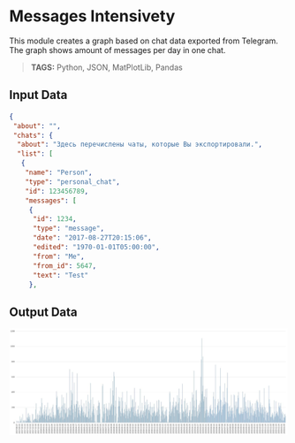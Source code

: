 # Messages Intensivety 
This module creates a graph based on chat data exported from Telegram. The graph shows amount of messages per day in one chat.
> **TAGS:** Python, JSON, MatPlotLib, Pandas

## Input Data
```json
{
 "about": "",
 "chats": {
  "about": "Здесь перечислены чаты, которые Вы экспортировали.",
  "list": [
   {
    "name": "Person",
    "type": "personal_chat",
    "id": 123456789,
    "messages": [
     {
      "id": 1234,
      "type": "message",
      "date": "2017-08-27T20:15:06",
      "edited": "1970-01-01T05:00:00",
      "from": "Me",
      "from_id": 5647,
      "text": "Test"
     },
```

## Output Data
[![A screenshot from excel](https://raw.githubusercontent.com/ellkrauze/tg_chat_graph/master/graphics.JPG)]()
